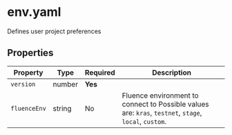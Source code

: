 # env.yaml

Defines user project preferences

## Properties

| Property     | Type   | Required | Description                                                                                           |
|--------------|--------|----------|-------------------------------------------------------------------------------------------------------|
| `version`    | number | **Yes**  |                                                                                                       |
| `fluenceEnv` | string | No       | Fluence environment to connect to Possible values are: `kras`, `testnet`, `stage`, `local`, `custom`. |

